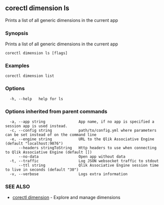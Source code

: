## corectl dimension ls

Prints a list of all generic dimensions in the current app

### Synopsis

Prints a list of all generic dimensions in the current app

```
corectl dimension ls [flags]
```

### Examples

```
corectl dimension list
```

### Options

```
  -h, --help   help for ls
```

### Options inherited from parent commands

```
  -a, --app string               App name, if no app is specified a session app is used instead.
  -c, --config string            path/to/config.yml where parameters can be set instead of on the command line
  -e, --engine string            URL to the Qlik Associative Engine (default "localhost:9076")
      --headers stringToString   Http headers to use when connecting to Qlik Associative Engine (default [])
      --no-data                  Open app without data
  -t, --traffic                  Log JSON websocket traffic to stdout
      --ttl string               Qlik Associative Engine session time to live in seconds (default "30")
  -v, --verbose                  Logs extra information
```

### SEE ALSO

* [corectl dimension](corectl_dimension.md)	 - Explore and manage dimensions

